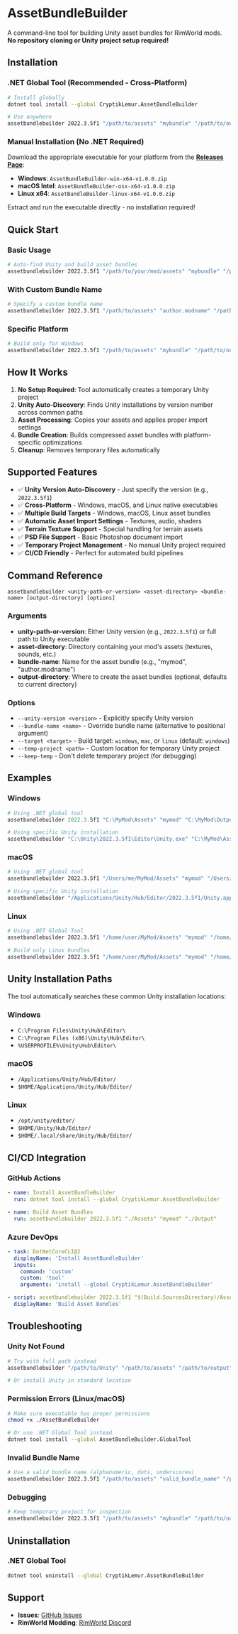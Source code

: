 # AssetBundleBuilder

A command-line tool for building Unity asset bundles for RimWorld mods. **No repository cloning or Unity project setup required!**

## Installation

### .NET Global Tool (Recommended - Cross-Platform)

```bash
# Install globally
dotnet tool install --global CryptikLemur.AssetBundleBuilder

# Use anywhere
assetbundlebuilder 2022.3.5f1 "/path/to/assets" "mybundle" "/path/to/output"
```

### Manual Installation (No .NET Required)

Download the appropriate executable for your platform from the [**Releases Page**](https://github.com/CryptikLemur/AssetBundleBuilder/releases):

- **Windows**: `AssetBundleBuilder-win-x64-v1.0.0.zip`
- **macOS Intel**: `AssetBundleBuilder-osx-x64-v1.0.0.zip`
- **Linux x64**: `AssetBundleBuilder-linux-x64-v1.0.0.zip`

Extract and run the executable directly - no installation required!

## Quick Start

### Basic Usage

```bash
# Auto-find Unity and build asset bundles
assetbundlebuilder 2022.3.5f1 "/path/to/your/mod/assets" "mybundle" "/path/to/output/directory"
```

### With Custom Bundle Name

```bash
# Specify a custom bundle name
assetbundlebuilder 2022.3.5f1 "/path/to/assets" "author.modname" "/path/to/output"
```

### Specific Platform

```bash
# Build only for Windows
assetbundlebuilder 2022.3.5f1 "/path/to/assets" "mybundle" "/path/to/output" --target windows
```

## How It Works

1. **No Setup Required**: Tool automatically creates a temporary Unity project
2. **Unity Auto-Discovery**: Finds Unity installations by version number across common paths
3. **Asset Processing**: Copies your assets and applies proper import settings
4. **Bundle Creation**: Builds compressed asset bundles with platform-specific optimizations
5. **Cleanup**: Removes temporary files automatically

## Supported Features

- ✅ **Unity Version Auto-Discovery** - Just specify the version (e.g., `2022.3.5f1`)
- ✅ **Cross-Platform** - Windows, macOS, and Linux native executables
- ✅ **Multiple Build Targets** - Windows, macOS, Linux asset bundles
- ✅ **Automatic Asset Import Settings** - Textures, audio, shaders
- ✅ **Terrain Texture Support** - Special handling for terrain assets
- ✅ **PSD File Support** - Basic Photoshop document import
- ✅ **Temporary Project Management** - No manual Unity project required
- ✅ **CI/CD Friendly** - Perfect for automated build pipelines

## Command Reference

```
assetbundlebuilder <unity-path-or-version> <asset-directory> <bundle-name> [output-directory] [options]
```

### Arguments

- **unity-path-or-version**: Either Unity version (e.g., `2022.3.5f1`) or full path to Unity executable
- **asset-directory**: Directory containing your mod's assets (textures, sounds, etc.)
- **bundle-name**: Name for the asset bundle (e.g., "mymod", "author.modname")
- **output-directory**: Where to create the asset bundles (optional, defaults to current directory)

### Options

- `--unity-version <version>` - Explicitly specify Unity version
- `--bundle-name <name>` - Override bundle name (alternative to positional argument)
- `--target <target>` - Build target: `windows`, `mac`, or `linux` (default: `windows`)
- `--temp-project <path>` - Custom location for temporary Unity project
- `--keep-temp` - Don't delete temporary project (for debugging)

## Examples

### Windows

```powershell
# Using .NET global tool
assetbundlebuilder 2022.3.5f1 "C:\MyMod\Assets" "mymod" "C:\MyMod\Output"

# Using specific Unity installation
assetbundlebuilder "C:\Unity\2022.3.5f1\Editor\Unity.exe" "C:\MyMod\Assets" "mymod" "C:\MyMod\Output"
```

### macOS

```bash
# Using .NET global tool
assetbundlebuilder 2022.3.5f1 "/Users/me/MyMod/Assets" "mymod" "/Users/me/MyMod/Output"

# Using specific Unity installation
assetbundlebuilder "/Applications/Unity/Hub/Editor/2022.3.5f1/Unity.app/Contents/MacOS/Unity" "/Users/me/MyMod/Assets" "mymod" "/Users/me/MyMod/Output"
```

### Linux

```bash
# Using .NET Global Tool
assetbundlebuilder 2022.3.5f1 "/home/user/MyMod/Assets" "mymod" "/home/user/MyMod/Output"

# Build only Linux bundles
assetbundlebuilder 2022.3.5f1 "/home/user/MyMod/Assets" "mymod" "/home/user/MyMod/Output" --target linux
```

## Unity Installation Paths

The tool automatically searches these common Unity installation locations:

### Windows
- `C:\Program Files\Unity\Hub\Editor\`
- `C:\Program Files (x86)\Unity\Hub\Editor\`
- `%USERPROFILE%\Unity\Hub\Editor\`

### macOS
- `/Applications/Unity/Hub/Editor/`
- `$HOME/Applications/Unity/Hub/Editor/`

### Linux
- `/opt/unity/editor/`
- `$HOME/Unity/Hub/Editor/`
- `$HOME/.local/share/Unity/Hub/Editor/`

## CI/CD Integration

### GitHub Actions

```yaml
- name: Install AssetBundleBuilder
  run: dotnet tool install --global CryptikLemur.AssetBundleBuilder

- name: Build Asset Bundles
  run: assetbundlebuilder 2022.3.5f1 "./Assets" "mymod" "./Output"
```

### Azure DevOps

```yaml
- task: DotNetCoreCLI@2
  displayName: 'Install AssetBundleBuilder'
  inputs:
    command: 'custom'
    custom: 'tool'
    arguments: 'install --global CryptikLemur.AssetBundleBuilder'

- script: assetbundlebuilder 2022.3.5f1 "$(Build.SourcesDirectory)/Assets" "mymod" "$(Build.ArtifactStagingDirectory)"
  displayName: 'Build Asset Bundles'
```

## Troubleshooting

### Unity Not Found
```bash
# Try with full path instead
assetbundlebuilder "/path/to/Unity" "/path/to/assets" "/path/to/output"

# Or install Unity in standard location
```

### Permission Errors (Linux/macOS)
```bash
# Make sure executable has proper permissions
chmod +x ./AssetBundleBuilder

# Or use .NET Global Tool instead
dotnet tool install --global AssetBundleBuilder.GlobalTool
```

### Invalid Bundle Name
```bash
# Use a valid bundle name (alphanumeric, dots, underscores)
assetbundlebuilder 2022.3.5f1 "/path/to/assets" "valid_bundle_name" "/path/to/output"
```

### Debugging
```bash
# Keep temporary project for inspection
assetbundlebuilder 2022.3.5f1 "/path/to/assets" "mybundle" "/path/to/output" --keep-temp
```

## Uninstallation

### .NET Global Tool
```bash
dotnet tool uninstall --global CryptikLemur.AssetBundleBuilder
```

## Support

- **Issues**: [GitHub Issues](https://github.com/CryptikLemur/AssetBundleBuilder/issues)
- **RimWorld Modding**: [RimWorld Discord](https://discord.gg/rimworld)